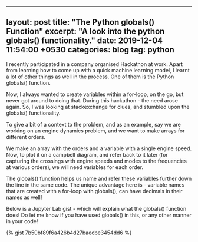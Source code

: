 

---
layout: post
title:  "The Python globals() Function"
excerpt: "A look into the python globals() functionality."
date:   2019-12-04 11:54:00 +0530
categories: blog
tag: python
---

I recently participated in a company organised Hackathon at work. Apart from learning how to come up with a quick machine learning model, I learnt a lot of other things as well in the process. One of them is the Python globals() function.

Now, I always wanted to create variables within a for-loop, on the go, but never got around to doing that. During this hackathon - the need arose again. So, I was looking at stackexchange for clues, and stumbled upon the globals() functionality.

To give a bit of a context to the problem, and as an example, say we are working on an engine dynamics problem, and we want to make arrays for different orders.

We make an array with the orders and a variable with a single engine speed.
Now, to plot it on a campbell diagram, and refer back to it later (for capturing the crossings with engine speeds and modes to the frequencies at various orders), we will need variables for each order.

The globals() function helps us name and refer these variables further down the line in the same code.
The unique advantage here is - variable names that are created with a for-loop with globals(), can have decimals in their names as well!

Below is a Jupyter Lab gist - which will explain what the globals() function does!
Do let me know if you have used globals() in this, or any other manner in your code!

{% gist 7b50bf89f6a426b4d27baecbe3454dd6 %}
